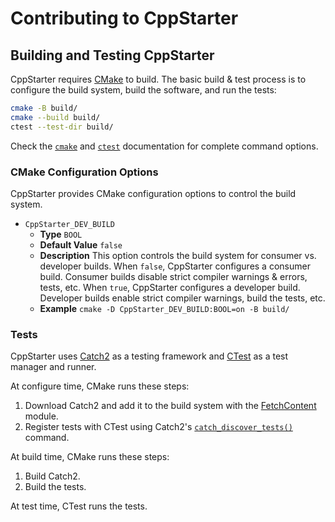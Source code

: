 # Contributing to CppStarter

## Building and Testing CppStarter

CppStarter requires [CMake](https://cmake.org) to build.
The basic build & test process is to configure the build system, build the software, and run the tests:

```bash
cmake -B build/
cmake --build build/
ctest --test-dir build/
```

Check the [`cmake`](https://cmake.org/cmake/help/latest/manual/cmake.1.html) and [`ctest`](https://cmake.org/cmake/help/latest/manual/ctest.1.html) documentation for complete command options.

### CMake Configuration Options

CppStarter provides CMake configuration options to control the build system.

- `CppStarter_DEV_BUILD`
  - **Type** `BOOL`
  - **Default Value** `false`
  - **Description**
    This option controls the build system for consumer vs. developer builds.
    When `false`, CppStarter configures a consumer build.
    Consumer builds disable strict compiler warnings & errors, tests, etc.
    When `true`, CppStarter configures a developer build.
    Developer builds enable strict compiler warnings, build the tests, etc.
  - **Example** `cmake -D CppStarter_DEV_BUILD:BOOL=on -B build/`

### Tests

CppStarter uses [Catch2](https://github.com/catchorg/catch2) as a testing framework and [CTest](https://cmake.org) as a test manager and runner.

At configure time, CMake runs these steps:

1. Download Catch2 and add it to the build system with the [FetchContent](https://cmake.org/cmake/help/latest/module/FetchContent.html) module.
1. Register tests with CTest using Catch2's [`catch_discover_tests()`](https://github.com/catchorg/Catch2/blob/devel/docs/cmake-integration.md#automatic-test-registration) command.

At build time, CMake runs these steps:

1. Build Catch2.
1. Build the tests.

At test time, CTest runs the tests.
